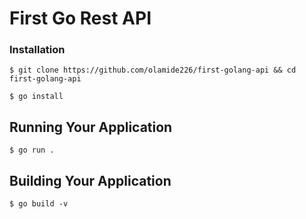 # First Go Rest API


### Installation

```
$ git clone https://github.com/olamide226/first-golang-api && cd first-golang-api
```

```
$ go install
```

## Running Your Application
```
$ go run .
```

## Building Your Application

```
$ go build -v
```

